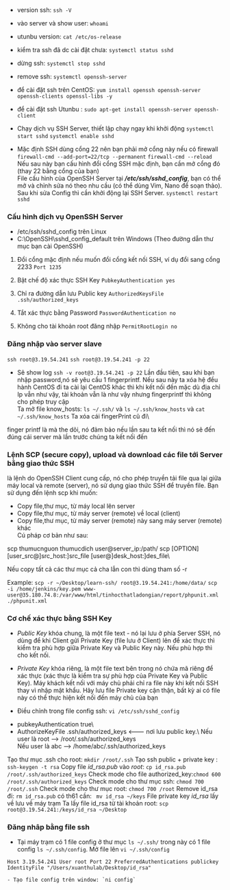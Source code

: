 - version ssh: `ssh -V`
- vào server và show user: `whoami`
- utunbu version: `cat /etc/os-release`
- kiểm tra ssh đã dc cài đặt chưa: `systemctl status sshd`
- dừng ssh: `systemctl stop sshd`
- remove ssh: `systemctl openssh-server`

- để cài đặt ssh trên CentOS: `yum install openssh openssh-server openssh-clients openssl-libs -y`
- để cài đặt ssh Utunbu : `sudo apt-get install openssh-server openssh-client`
- Chạy dịch vụ SSH Server, thiết lập chạy ngay khi khởi động
`systemctl start sshd`
`systemctl enable sshd`
- Mặc định SSH dùng cổng 22 nên bạn phải mở cổng này nếu có firewall
`firewall-cmd --add-port=22/tcp --permanent`
`firewall-cmd --reload`
Nếu sau này bạn cấu hình đổi cổng SSH mặc định, bạn cần mở cổng đó (thay 22 bằng cổng của bạn)\
File cấu hình của OpenSSH Server tại ***/etc/ssh/sshd_config***, bạn có thể mở và chỉnh sửa nó theo nhu cầu (có thể dùng Vim, Nano để soạn thảo). Sau khi sửa Config thì cần khởi động lại SSH Server.
`systemctl restart sshd`

### Cấu hình dịch vụ OpenSSH Server
- /etc/ssh/sshd_config trên Linux
- C:\OpenSSH\sshd_config_default trên Windows (Theo đường dẫn thư mục bạn cài OpenSSH)

1. Đổi cổng mặc định nếu muốn đổi cổng kết nối SSH, ví dụ đổi sang cổng 2233
`Port 1235`

2. Bật chế độ xác thực SSH Key
`PubkeyAuthentication yes`

3. Chỉ ra đường dẫn lưu Public key
`AuthorizedKeysFile .ssh/authorized_keys`

4. Tắt xác thực bằng Password
`PasswordAuthentication no`

5. Không cho tài khoản root đăng nhập
`PermitRootLogin no`

### Đăng nhập vào server slave
`ssh root@3.19.54.241`
`ssh root@3.19.54.241 -p 22`
- Sẽ show log  `ssh -v root@3.19.54.241 -p 22`
Lần đầu tiên, sau khi bạn nhập password,nó sẽ yêu cầu 1 fingerprintf. Nếu sau này ta xóa hệ đều hành CentOS đi ta cài lại CentOS khác thì khi kết nối đến mặc dù địa chỉ Ip vẫn như vậy, tài khoản vẫn là như vậy nhưng fingerprintf thì không cho phép truy cập\
Ta mở file know_hosts: `ls ~/.ssh/` và `ls ~/.ssh/know_hosts` và `cat ~/.ssh/know_hosts`
Ta xóa cái fingerPrint cũ đi\

finger printf là mà the dõi, nó đảm bảo nếu lần sau ta kết nối thì nó sẽ đến đúng cái server mà lần trước chúng ta kết nối đến

### Lệnh SCP (secure copy), upload và download các file tới Server bằng giao thức SSH

 là lệnh do OpenSSH Client cung cấp, nó cho phép truyền tải file qua lại giữa máy local và remote (server), nó sử dụng giao thức SSH để truyền file. Bạn sử dụng đến lệnh scp khi muốn:

- Copy file,thư mục, từ máy local lên server
- Copy file,thư mục, từ máy server (remote) về local (client)
- Copy file,thư mục, từ máy server (remote) này sang máy server (remote) khác\
Cú pháp cơ bản như sau:

scp thumucnguon thumucdich
user@server_ip:/path/
scp [OPTION] [user_src@]src_host:]src_file [user@]desk_host:]des_file\

Nếu copy tất cả các thư mục cả cha lẫn con thì dùng tham số -r

Example:
 `scp -r ~/Desktop/learn-ssh/ root@3.19.54.241:/home/data/`
 `scp -i /home/jenkins/key.pem www-user@35.180.74.8:/var/www/html/tinhocthatladongian/report/phpunit.xml ./phpunit.xml`

 ### Cơ chế xác thực bằng SSH Key
 - *Public Key* khóa chung, là một file text - nó lại lưu ở phía Server SSH, nó dùng để khi Client gửi Private Key (file lưu ở Client) lên để xác thực thì kiểm tra phù hợp giữa Private Key và Public Key này. Nếu phù hợp thì cho kết nối.
 - *Private Key* khóa riêng, là một file text bên trong nó chứa mã riêng để xác thực (xác thực là kiểm tra sự phù hợp của Private Key và Public Key). Máy khách kết nối với máy chủ phải chỉ ra file này khi kết nối SSH thay vì nhập mật khẩu. Hãy lưu file Private key cận thận, bất kỳ ai có file này có thể thực hiện kết nối đến máy chủ của bạn

  - Điều chỉnh trong file config ssh: `vi /etc/ssh/sshd_config`
   + pubkeyAuthentication true\
   + AuthorizeKeyFile  .ssh/authorized_keys  <--- nơi lưu public key.\ 
   Nếu user là root --> /root/.ssh/authorized_keys\
   Nếu user là abc --> /home/abc/.ssh/authorized_keys
   
   Tạo thư mục .ssh cho root: `mkdir /root/.ssh`
   Tạo ssh public + private key : `ssh-keygen -t rsa`
   Copy file *id_rsa.pub* vào *root*: `cp id_rsa.pub /root/.ssh/authorized_keys`
   Check mode cho file authorized_key:`chmod 600 /root/.ssh/authorized_keys`
   Check mode cho thư mục ssh: `chmod 700 /root/.ssh`
   Check mode cho thư mục root: `chmod 700 /root`
   Remove id_rsa đi: `rm id_rsa.pub`
   có th61 cần: ` mv id_rsa ~/keys`
   File private key *id_rsa* lấy về lưu về máy trạm
   Ta lấy file id_rsa từ tài khoản root: `scp root@3.19.54.241:/keys/id_rsa ~/Desktop`

   ### Đăng nhâp bằng file ssh
   - Tại máy trạm có 1 file config ở thư mục `ls ~/.ssh/` trong này có 1 file config `ls ~/.ssh/config`. Mở file lên `vi ~/.ssh/config`

   `Host 3.19.54.241
     User root
     Port 22
     PreferredAuthentications publickey
     IdentityFile "/Users/xuanthulab/Desktop/id_rsa"`

    - Tạo file config trên window: `ni config`



